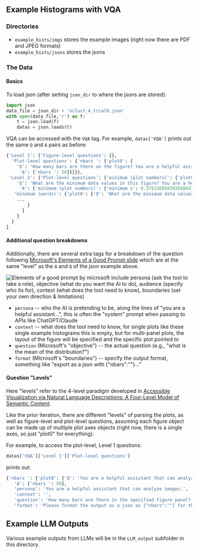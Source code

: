 ## Example Histograms with VQA

### Directories
* `example_hists/imgs` stores the example images (right now there are PDF and JPEG formats)
* `example_hists/jsons` stores the jsons


### The Data

#### Basics

To load json (after setting `json_dir` to where the jsons are stored):
```python
import json
data_file = json_dir + 'nclust_4_trial8.json'
with open(data_file,'r') as f:
    t = json.load(f)
    datas = json.loads(t)
```

VQA can be accessed with the `VQA` tag. For example, `datas['VQA']` prints out the same `Q` and `A` pairs as before:
```python
{'Level 1': {'Figure-level questions': {},
  'Plot-level questions': {'nbars ': {'plot0': {
    'Q': 'How many bars are there on the figure? You are a helpful assistant, please format the output as a json as {"nbars":""} for this figure panel, where the "nbars" value should be an integer.',
     'A': {'nbars ': 50}}}}},
 'Level 2': {'Plot-level questions': {'minimum (plot numbers)': {'plot0': {
    'Q': 'What are the minimum data values in this figure? You are a helpful assistant, please format the output as a json as {"minimum x":""} where the minimum value of "x" is calculated from  the data values used to create the plot in the format of floats.  ',
     'A': {'minimum (plot numbers)': {'minimum x': 0.37513605039268844}}}},
   'minimum (words)': {'plot0': {'Q': 'What are the minimum data values in this figure? You are a helpful assistant, please format the output as a json as {"minimum x":""} where the minimum value of "x" is calculated from  the data values used to create the plot in the format of floats.  ',
    ...
        }
      }
    }
  }
}
```

#### Additional question breakdowns

Additionally, there are several extra tags for a breakdown of the question following [Microsoft's Elements of a Good Prompt slide](https://www.google.com/url?sa=t&source=web&rct=j&opi=89978449&url=https://download.microsoft.com/download/e/8/7/e871d21a-dd67-4d73-b5ad-b54cbb9d6e29/English-UK-Elements-of-a-Good-Prompt.pdf&ved=2ahUKEwjI66683sGOAxWEMtAFHahlPecQFnoECBcQAQ&usg=AOvVaw3vtdFV_vMdgv33JwEfhgpI) which are at the same "level" as the `A` and `Q` of the json example above.

![Elements of a good prompt by microsoft include persona (ask the tool to take a role), objective (what do you want the AI to do), audience (specify who its for), context (what does the tool need to know), boundaries (set your own direction & limitations)](../resources/docs/elements_of_a_good_prompt.png)
* `persona` -- who the AI is pretending to be, along the lines of "you are a helpful assistant...", this is often the "system" prompt when passing to APIs like ChatGPT/Claude
* `context` -- what does the tool need to know, for single plots like these single example histograms this is empty, but for multi-panel plots, the layout of the figure will be specified and the specific plot pointed to
* `question` (Microsoft's "objective") -- the actual question (e.g., "what is the mean of the distribution?")
* `format` (Microsoft's "boundaries") -- specify the output format, something like "export as a json with {"nbars":""}..."


#### Question "Levels"

Here "levels" refer to the 4-level paradigm developed in [Accessible Visualization via Natural Language Descriptions: A Four-Level Model of Semantic Content](http://vis.csail.mit.edu/pubs/vis-text-model/).

Like the prior iteration, there are different "levels" of parsing the plots, as well as figure-level and plot-level questions, assuming each figure object can be made up of multiple plot axes objects (right now, there is a single axes, so just "plot0" for everything).

For example, to access the plot-level, Level 1 questions:
```python
datas['VQA']['Level 1']['Plot-level questions']
```
prints out:
```python
{'nbars ': {'plot0': {'Q': 'You are a helpful assistant that can analyze images.  How many bars are there in the specified figure panel? Please format the output as a json as {"nbars":""} for this figure panel, where the "nbars" value should be an integer.',
   'A': {'nbars ': 50},
   'persona': 'You are a helpful assistant that can analyze images.',
   'context': '',
   'question': 'How many bars are there in the specified figure panel?',
   'format': 'Please format the output as a json as {"nbars":""} for this figure panel, where the "nbars" value should be an integer.'}}}
```

## Example LLM Outputs

Various example outputs from LLMs will be in the `LLM_output` subfolder in this directory.